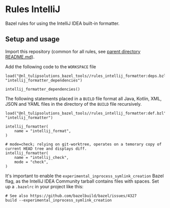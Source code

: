 # Rules IntelliJ
Bazel rules for using the IntelliJ IDEA built-in formatter.

## Setup and usage

Import this repository (common for all rules, see [parent directory README.md](../README.md)).

Add the following code to the `WORKSPACE` file

    load("@nl_tulipsolutions_bazel_tools//rules_intellij_formatter:deps.bzl", "intellij_formatter_dependencies")

    intellij_formatter_dependencies()

The following statements placed in a `BUILD` file format all Java, Kotlin, XML, JSON and YAML files in the directory
of the `BUILD` file recursively.

    load("@nl_tulipsolutions_bazel_tools//rules_intellij_formatter:def.bzl", "intellij_formatter")

    intellij_formatter(
        name = "intellij_format",
    )

    # mode=check; relying on git-worktree, operates on a temorary copy of current HEAD tree and displays diff.
    intellij_formatter(
        name = "intellij_check",
        mode = "check",
    )

It's important to enable the `experimental_inprocess_symlink_creation` Bazel flag, as the IntelliJ IDEA Community
tarball contains files with spaces. Set up a `.bazelrc` in your project like this:

    # See also https://github.com/bazelbuild/bazel/issues/4327
    build --experimental_inprocess_symlink_creation

